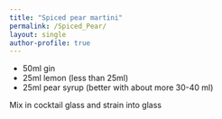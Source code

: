 ```yaml
---
title: "Spiced pear martini"
permalink: /Spiced_Pear/
layout: single
author-profile: true
---
```


- 50ml gin
- 25ml lemon (less than 25ml)
- 25ml pear syrup (better with about more 30-40 ml)

Mix in cocktail glass and strain into glass
